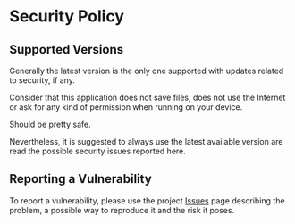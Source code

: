 <!--
© 2022 Marco Bresciani

Copying and distribution of this file, with or without modification,
are permitted in any medium without royalty provided the copyright
notice and this notice are preserved.
This file is offered as-is, without any warranty.

SPDX-FileCopyrightText: 2022 Marco Bresciani

SPDX-License-Identifier: FSFAP
-->
# Security Policy

## Supported Versions
Generally the latest version is the only one supported with updates
related to security, if any.

Consider that this application does not save files, does not use the
Internet or ask for any kind of permission when running on your device.

Should be pretty safe.

Nevertheless, it is suggested to always use the latest available version
are read the possible security issues reported here.

## Reporting a Vulnerability
To report a vulnerability, please use the project
[Issues](https://github.com/marcoXbresciani/TKCompanionApp/issues) page
describing the problem, a possible way to reproduce it and the risk it
poses.
